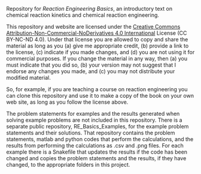 Repository for *Reaction Engineering Basics*, an introductory text on chemical reaction kinetics and chemical reaction engineering.

This repository and website are licensed under the [Creative Commons Attribution-Non-Commercial-NoDerivatives 4.0 International](https://creativecommons.org/licenses/by-nc-nd/4.0/) License (CC BY-NC-ND 4.0). Under that license you are allowed to copy and share the material as long as you (a) give me appropriate credit, (b) provide a link to the license, (c) indicate if you made changes, and (d) you are not using it for commercial purposes. If you change the material in any way, then (a) you must indicate that you did so, (b) your version may not suggest that I endorse any changes you made, and (c) you may not distribute your modified material.

So, for example, if you are teaching a course on reaction engineering you can clone this repository and use it to make a copy of the book on your own web site, as long as you follow the license above. 

The problem statements for examples and the results generated when solving example problems are not included in this repository. There is a separate public repository, RE_Basics_Examples, for the example problem statements and their solutions. That repository contains the problem statements, matlab and python codes that perform the calculations, and the results from performing the calculations as .csv and .png files. For each example there is a Snakefile that updates the results if the code has been changed and copies the problem statements and the results, if they have changed, to the appropriate folders in this project.
